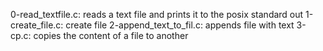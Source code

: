 0-read_textfile.c: reads a text file and prints it to the posix standard out
1-create_file.c: create file
2-append_text_to_fil.c: appends file with text
3-cp.c: copies the content of a file to another

